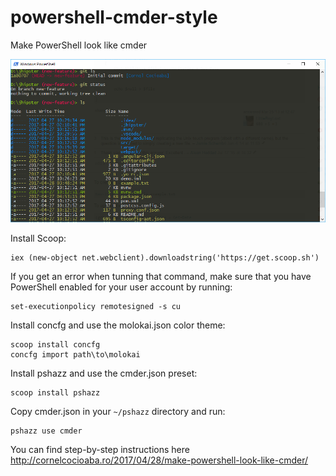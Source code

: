 # powershell-cmder-style
Make PowerShell look like cmder

![PowerShell](powerShell.png)

Install Scoop:

``` 
iex (new-object net.webclient).downloadstring('https://get.scoop.sh')
```

If  you get an error when tunning that command, make sure that you have PowerShell enabled for your user account by running:
```
set-executionpolicy remotesigned -s cu
```

Install concfg and use the molokai.json color theme:
```
scoop install concfg
concfg import path\to\molokai
```

Install pshazz and use the cmder.json preset:
```
scoop install pshazz
```
Copy cmder.json in your ```~/pshazz``` directory and run:
```
pshazz use cmder
```

You can find step-by-step instructions here http://cornelcocioaba.ro/2017/04/28/make-powershell-look-like-cmder/
